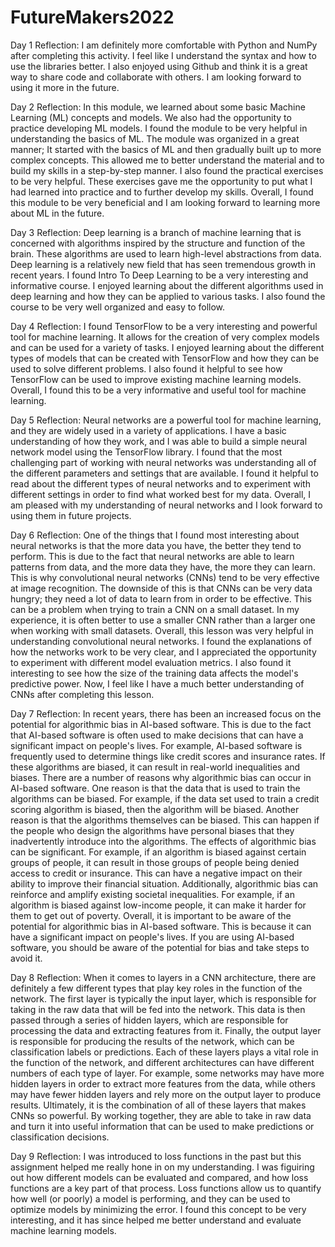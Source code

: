 # FutureMakers2022

Day 1 Reflection:
I am definitely more comfortable with Python and NumPy after completing this activity. I feel like I understand the syntax and how to use the libraries better. I also enjoyed using Github and think it is a great way to share code and collaborate with others. I am looking forward to using it more in the future.

Day 2 Reflection:
In this module, we learned about some basic Machine Learning (ML) concepts and models. We also had the opportunity to practice developing ML models. I found the module to be very helpful in understanding the basics of ML.
The module was organized in a great manner; It started with the basics of ML and then gradually built up to more complex concepts. This allowed me to better understand the material and to build my skills in a step-by-step manner. I also found the practical exercises to be very helpful. These exercises gave me the opportunity to put what I had learned into practice and to further develop my skills. Overall, I found this module to be very beneficial and I am looking forward to learning more about ML in the future.

Day 3  Reflection:
Deep learning is a branch of machine learning that is concerned with algorithms inspired by the structure and function of the brain. These algorithms are used to learn high-level abstractions from data. Deep learning is a relatively new field that has seen tremendous growth in recent years.
I found Intro To Deep Learning to be a very interesting and informative course. I enjoyed learning about the different algorithms used in deep learning and how they can be applied to various tasks. I also found the course to be very well organized and easy to follow. 

Day 4 Reflection:
I found TensorFlow to be a very interesting and powerful tool for machine learning. It allows for the creation of very complex models and can be used for a variety of tasks. I enjoyed learning about the different types of models that can be created with TensorFlow and how they can be used to solve different problems. I also found it helpful to see how TensorFlow can be used to improve existing machine learning models. Overall, I found this to be a very informative and useful tool for machine learning.

Day 5 Reflection:
Neural networks are a powerful tool for machine learning, and they are widely used in a variety of applications. I have a basic understanding of how they work, and I was able to build a simple neural network model using the TensorFlow library. I found that the most challenging part of working with neural networks was understanding all of the different parameters and settings that are available. I found it helpful to read about the different types of neural networks and to experiment with different settings in order to find what worked best for my data. Overall, I am pleased with my understanding of neural networks and I look forward to using them in future projects.

Day 6 Reflection:
One of the things that I found most interesting about neural networks is that the more data you have, the better they tend to perform. This is due to the fact that neural networks are able to learn patterns from data, and the more data they have, the more they can learn. This is why convolutional neural networks (CNNs) tend to be very effective at image recognition. The downside of this is that CNNs can be very data hungry; they need a lot of data to learn from in order to be effective. This can be a problem when trying to train a CNN on a small dataset. In my experience, it is often better to use a smaller CNN rather than a larger one when working with small datasets. Overall, this lesson was very helpful in understanding convolutional neural networks. I found the explanations of how the networks work to be very clear, and I appreciated the opportunity to experiment with different model evaluation metrics. I also found it interesting to see how the size of the training data affects the model's predictive power. Now, I feel like I have a much better understanding of CNNs after completing this lesson.

Day 7 Reflection:
In recent years, there has been an increased focus on the potential for algorithmic bias in AI-based software. This is due to the fact that AI-based software is often used to make decisions that can have a significant impact on people's lives. For example, AI-based software is frequently used to determine things like credit scores and insurance rates. If these algorithms are biased, it can result in real-world inequalities and biases.
There are a number of reasons why algorithmic bias can occur in AI-based software. One reason is that the data that is used to train the algorithms can be biased. For example, if the data set used to train a credit scoring algorithm is biased, then the algorithm will be biased. Another reason is that the algorithms themselves can be biased. This can happen if the people who design the algorithms have personal biases that they inadvertently introduce into the algorithms.
The effects of algorithmic bias can be significant. For example, if an algorithm is biased against certain groups of people, it can result in those groups of people being denied access to credit or insurance. This can have a negative impact on their ability to improve their financial situation. Additionally, algorithmic bias can reinforce and amplify existing societal inequalities. For example, if an algorithm is biased against low-income people, it can make it harder for them to get out of poverty.
Overall, it is important to be aware of the potential for algorithmic bias in AI-based software. This is because it can have a significant impact on people's lives. If you are using AI-based software, you should be aware of the potential for bias and take steps to avoid it.

Day 8 Reflection:
When it comes to layers in a CNN architecture, there are definitely a few different types that play key roles in the function of the network. The first layer is typically the input layer, which is responsible for taking in the raw data that will be fed into the network. This data is then passed through a series of hidden layers, which are responsible for processing the data and extracting features from it. Finally, the output layer is responsible for producing the results of the network, which can be classification labels or predictions.
Each of these layers plays a vital role in the function of the network, and different architectures can have different numbers of each type of layer. For example, some networks may have more hidden layers in order to extract more features from the data, while others may have fewer hidden layers and rely more on the output layer to produce results.
Ultimately, it is the combination of all of these layers that makes CNNs so powerful. By working together, they are able to take in raw data and turn it into useful information that can be used to make predictions or classification decisions.

Day 9 Reflection:
I was introduced to loss functions in the past but this assignment helped me really hone in on my understanding. I was figuiring out how different models can be evaluated and compared, and how loss functions are a key part of that process. Loss functions allow us to quantify how well (or poorly) a model is performing, and they can be used to optimize models by minimizing the error. I found this concept to be very interesting, and it has since helped me better understand and evaluate machine learning models.
